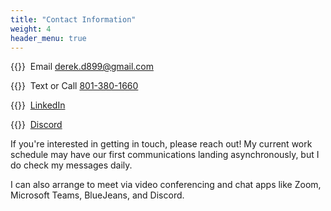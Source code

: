 ```yaml
---
title: "Contact Information"
weight: 4
header_menu: true
---
```


{{<icon class="fa fa-envelope">}}&nbsp; Email [derek.d899@gmail.com](mailto:your-email@your-domain.com)

{{<icon class="fa fa-phone">}}&nbsp; Text or Call [801-380-1660](tel:+491111555555)

{{<icon class="fa fa-linkedin">}}&nbsp; [LinkedIn](<https://www.linkedin.com/in/derek-edwards-26b59040/>)

{{<icon class="fa fa-discord">}}&nbsp; [Discord](<https://discordapp.com/users/terminallysilly#3045/>)

If you're interested in getting in touch, please reach out! My current work schedule may have our first communications landing asynchronously, but I do check my messages daily.

I can also arrange to meet via video conferencing and chat apps like Zoom, Microsoft Teams, BlueJeans, and Discord.

